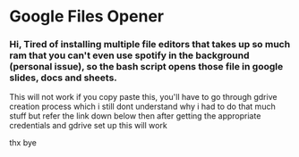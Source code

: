 # Google Files Opener

### Hi, Tired of installing multiple file editors that takes up so much ram that you can't even use spotify in the background (personal issue), so the bash script opens those file in google slides, docs and sheets.

This will not work if you copy paste this, you'll have to go through gdrive creation process which i still dont understand why i had to do that much stuff but refer the link down below
then after getting the appropriate credentials and gdrive set up this will work

thx bye
